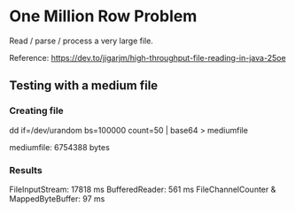 # One Million Row Problem

Read / parse / process a very large file.

Reference: https://dev.to/jigarjm/high-throughput-file-reading-in-java-25oe

## Testing with a medium file

### Creating file

dd if=/dev/urandom bs=100000 count=50 | base64 > mediumfile

mediumfile: 6754388 bytes

### Results

FileInputStream: 17818 ms
BufferedReader: 561 ms
FileChannelCounter & MappedByteBuffer: 97 ms